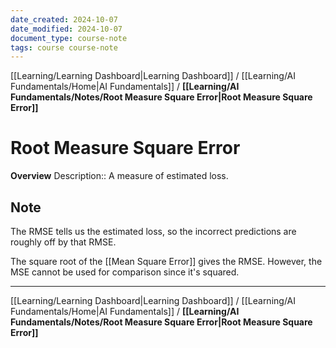 ```yaml
---
date_created: 2024-10-07
date_modified: 2024-10-07
document_type: course-note
tags: course course-note
---
```

[[Learning/Learning Dashboard|Learning Dashboard]] / [[Learning/AI Fundamentals/Home|AI Fundamentals]] / **[[Learning/AI Fundamentals/Notes/Root Measure Square Error|Root Measure Square Error]]**
# Root Measure Square Error
**Overview**
Description:: A measure of estimated loss.

## Note

The RMSE tells us the estimated loss, so the incorrect predictions are roughly off by that RMSE.

The square root of the [[Mean Square Error]] gives the RMSE. However, the MSE cannot be used for comparison since it's squared.

---
[[Learning/Learning Dashboard|Learning Dashboard]] / [[Learning/AI Fundamentals/Home|AI Fundamentals]] / **[[Learning/AI Fundamentals/Notes/Root Measure Square Error|Root Measure Square Error]]**